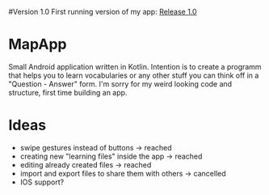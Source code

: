 #Version 1.0
First running version of my app: [Release 1.0](app/release/app-release.apk)

# MapApp
Small Android application written in Kotlin. Intention is to create
a programm that helps you to learn vocabularies or any other stuff
you can think off in a "Question - Answer" form. I'm sorry for my 
weird looking code and structure, first time building an app.
# Ideas
- swipe gestures instead of buttons -> reached
- creating new "learning files" inside the app -> reached
- editing already created files -> reached
- import and export files to share them with others -> cancelled
- IOS support?
